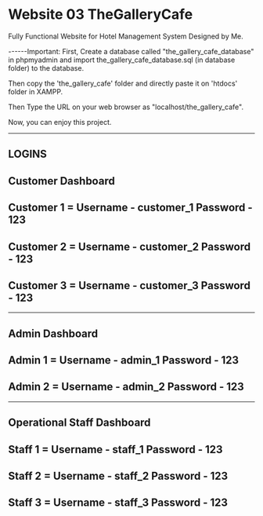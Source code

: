 # Website 03   TheGalleryCafe
 Fully Functional Website for Hotel Management System Designed by Me. 

------Important: First, Create a database called "the_gallery_cafe_database" in phpmyadmin and import the_gallery_cafe_database.sql (in database folder) to the database. 

Then copy the 'the_gallery_cafe' folder and directly paste it on 'htdocs' folder in XAMPP. 

Then Type the URL on your web browser as "localhost/the_gallery_cafe".

Now, you can enjoy this project.

------
LOGINS
-------------------------------------
Customer Dashboard
-------------------------------------
Customer 1 = Username - customer_1
             Password - 123
-------------------------------------
Customer 2 = Username - customer_2
             Password - 123
-------------------------------------
Customer 3 = Username - customer_3
             Password - 123
-------------------------------------


-------------------------------------
Admin Dashboard
-------------------------------------
Admin 1    = Username - admin_1
             Password - 123
-------------------------------------
Admin 2    = Username - admin_2
             Password - 123
-------------------------------------


-------------------------------------
Operational Staff Dashboard
-------------------------------------
Staff 1    = Username - staff_1
             Password - 123
-------------------------------------
Staff 2    = Username - staff_2
             Password - 123
-------------------------------------
Staff 3    = Username - staff_3
             Password - 123
-------------------------------------